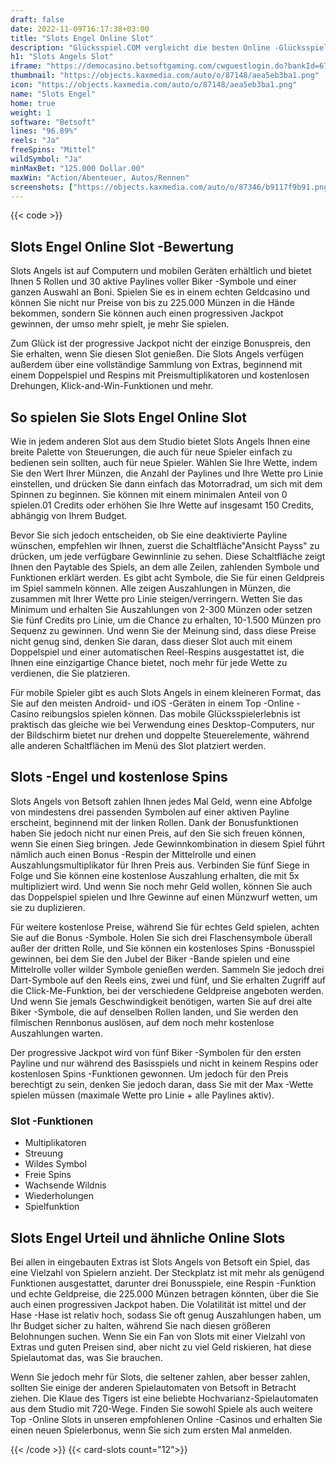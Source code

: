 ```yaml
---
draft: false
date: 2022-11-09T16:17:38+03:00
title: "Slots Engel Online Slot"
description: "Glücksspiel.COM vergleicht die besten Online -Glücksspiel -Sites und -spiele der Kanada.  Unabhängige Produktbewertungen und exklusive Anmeldeangebote. Jetzt spielen!"
h1: "Slots Angels Slot"
iframe: "https://democasino.betsoftgaming.com/cwguestlogin.do?bankId=675&gameId=258"
thumbnail: "https://objects.kaxmedia.com/auto/o/87148/aea5eb3ba1.png"
icon: "https://objects.kaxmedia.com/auto/o/87148/aea5eb3ba1.png"
name: "Slots Engel"
home: true
weight: 1
software: "Betsoft"
lines: "96.89%"
reels: "Ja"
freeSpins: "Mittel"
wildSymbol: "Ja"
minMaxBet: "125.000 Dollar.00"
maxWin: "Action/Abenteuer, Autos/Rennen"
screenshots: ["https://objects.kaxmedia.com/auto/o/87346/b9117f9b91.png"]
---
```


{{< code >}}<h2>Slots Engel Online Slot -Bewertung</h2><p>Slots Angels ist auf Computern und mobilen Geräten erhältlich und bietet Ihnen 5 Rollen und 30 aktive Paylines voller Biker -Symbole und einer ganzen Auswahl an Boni. Spielen Sie es in einem echten Geldcasino und können Sie nicht nur Preise von bis zu 225.000 Münzen in die Hände bekommen, sondern Sie können auch einen progressiven Jackpot gewinnen, der umso mehr spielt, je mehr Sie spielen.</p><p>Zum Glück ist der progressive Jackpot nicht der einzige Bonuspreis, den Sie erhalten, wenn Sie diesen Slot genießen. Die Slots Angels verfügen außerdem über eine vollständige Sammlung von Extras, beginnend mit einem Doppelspiel und Respins mit Preismultiplikatoren und kostenlosen Drehungen, Klick-and-Win-Funktionen und mehr.</p><h2>So spielen Sie Slots Engel Online Slot</h2><p>Wie in jedem anderen Slot aus dem Studio bietet Slots Angels Ihnen eine breite Palette von Steuerungen, die auch für neue Spieler einfach zu bedienen sein sollten, auch für neue Spieler. Wählen Sie Ihre Wette, indem Sie den Wert Ihrer Münzen, die Anzahl der Paylines und Ihre Wette pro Linie einstellen, und drücken Sie dann einfach das Motorradrad, um sich mit dem Spinnen zu beginnen. Sie können mit einem minimalen Anteil von 0 spielen.01 Credits oder erhöhen Sie Ihre Wette auf insgesamt 150 Credits, abhängig von Ihrem Budget.</p><p>Bevor Sie sich jedoch entscheiden, ob Sie eine deaktivierte Payline wünschen, empfehlen wir Ihnen, zuerst die Schaltfläche"Ansicht Payss" zu drücken, um jede verfügbare Gewinnlinie zu sehen. Diese Schaltfläche zeigt Ihnen den Paytable des Spiels, an dem alle Zeilen, zahlenden Symbole und Funktionen erklärt werden. Es gibt acht Symbole, die Sie für einen Geldpreis im Spiel sammeln können. Alle zeigen Auszahlungen in Münzen, die zusammen mit Ihrer Wette pro Linie steigen/verringern. Wetten Sie das Minimum und erhalten Sie Auszahlungen von 2-300 Münzen oder setzen Sie fünf Credits pro Linie, um die Chance zu erhalten, 10-1.500 Münzen pro Sequenz zu gewinnen.  Und wenn Sie der Meinung sind, dass diese Preise nicht genug sind, denken Sie daran, dass dieser Slot auch mit einem Doppelspiel und einer automatischen Reel-Respins ausgestattet ist, die Ihnen eine einzigartige Chance bietet, noch mehr für jede Wette zu verdienen, die Sie platzieren.</p><p>Für mobile Spieler gibt es auch Slots Angels in einem kleineren Format, das Sie auf den meisten Android- und iOS -Geräten in einem Top -Online -Casino reibungslos spielen können. Das mobile Glücksspielerlebnis ist praktisch das gleiche wie bei Verwendung eines Desktop-Computers, nur der Bildschirm bietet nur drehen und doppelte Steuerelemente, während alle anderen Schaltflächen im Menü des Slot platziert werden.</p><h2>Slots -Engel und kostenlose Spins</h2><p>Slots Angels von Betsoft zahlen Ihnen jedes Mal Geld, wenn eine Abfolge von mindestens drei passenden Symbolen auf einer aktiven Payline erscheint, beginnend mit der linken Rollen. Dank der Bonusfunktionen haben Sie jedoch nicht nur einen Preis, auf den Sie sich freuen können, wenn Sie einen Sieg bringen. Jede Gewinnkombination in diesem Spiel führt nämlich auch einen Bonus -Respin der Mittelrolle und einen Auszahlungsmultiplikator für Ihren Preis aus. Verbinden Sie fünf Siege in Folge und Sie können eine kostenlose Auszahlung erhalten, die mit 5x multipliziert wird. Und wenn Sie noch mehr Geld wollen, können Sie auch das Doppelspiel spielen und Ihre Gewinne auf einen Münzwurf wetten, um sie zu duplizieren.</p><p>Für weitere kostenlose Preise, während Sie für echtes Geld spielen, achten Sie auf die Bonus -Symbole. Holen Sie sich drei Flaschensymbole überall außer der dritten Rolle, und Sie können ein kostenloses Spins -Bonusspiel gewinnen, bei dem Sie den Jubel der Biker -Bande spielen und eine Mittelrolle voller wilder Symbole genießen werden. Sammeln Sie jedoch drei Dart-Symbole auf den Reels eins, zwei und fünf, und Sie erhalten Zugriff auf die Click-Me-Funktion, bei der verschiedene Geldpreise angeboten werden. Und wenn Sie jemals Geschwindigkeit benötigen, warten Sie auf drei alte Biker -Symbole, die auf denselben Rollen landen, und Sie werden den filmischen Rennbonus auslösen, auf dem noch mehr kostenlose Auszahlungen warten.</p><p>Der progressive Jackpot wird von fünf Biker -Symbolen für den ersten Payline und nur während des Basisspiels und nicht in keinem Respins oder kostenlosen Spins -Funktionen gewonnen. Um jedoch für den Preis berechtigt zu sein, denken Sie jedoch daran, dass Sie mit der Max -Wette spielen müssen (maximale Wette pro Linie + alle Paylines aktiv).</p><h3>
Slot -Funktionen</h3><ul>
<li></span>
Multiplikatoren</li>
<li></span>
Streuung</li>
<li></span>
Wildes Symbol</li>
<li></span>
Freie Spins</li>
<li></span>
Wachsende Wildnis</li>
<li></span>
Wiederholungen</li>
<li></span>
Spielfunktion</li></ul><h2>Slots Engel Urteil und ähnliche Online Slots</h2><p>Bei allen in eingebauten Extras ist Slots Angels von Betsoft ein Spiel, das eine Vielzahl von Spielern anzieht. Der Steckplatz ist mit mehr als genügend Funktionen ausgestattet, darunter drei Bonusspiele, eine Respin -Funktion und echte Geldpreise, die 225.000 Münzen betragen könnten, über die Sie auch einen progressiven Jackpot haben. Die Volatilität ist mittel und der Hase -Hase ist relativ hoch, sodass Sie oft genug Auszahlungen haben, um Ihr Budget sicher zu halten, während Sie nach diesen größeren Belohnungen suchen. Wenn Sie ein Fan von Slots mit einer Vielzahl von Extras und guten Preisen sind, aber nicht zu viel Geld riskieren, hat diese Spielautomat das, was Sie brauchen.</p><p>Wenn Sie jedoch mehr für Slots, die seltener zahlen, aber besser zahlen, sollten Sie einige der anderen Spielautomaten von Betsoft in Betracht ziehen. Die Klaue des Tigers ist eine beliebte Hochvarianz-Spielautomaten aus dem Studio mit 720-Wege. Finden Sie sowohl Spiele als auch weitere Top -Online Slots in unseren empfohlenen Online -Casinos und erhalten Sie einen neuen Spielerbonus, wenn Sie sich zum ersten Mal anmelden.</p>{{< /code >}}
{{< card-slots count="12">}}